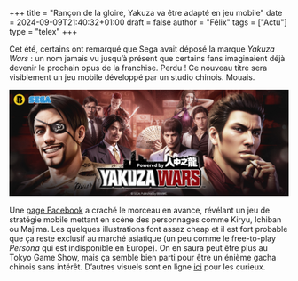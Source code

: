 +++
title = "Rançon de la gloire, Yakuza va être adapté en jeu mobile"
date = 2024-09-09T21:40:32+01:00
draft = false
author = "Félix"
tags = ["Actu"]
type = "telex"
+++ 

Cet été, certains ont remarqué que Sega avait déposé la marque *Yakuza Wars* : un nom jamais vu jusqu’à présent que certains fans imaginaient déjà devenir le prochain opus de la franchise. Perdu ! Ce nouveau titre sera visiblement un jeu mobile développé par un studio chinois. Mouais.

![Yakuza Wars](yakuza.jpg "")

Une [page Facebook](https://www.facebook.com/BBG.YakuzaWars.Asia) a craché le morceau en avance, révélant un jeu de stratégie mobile mettant en scène des personnages comme Kiryu, Ichiban ou Majima. Les quelques illustrations font assez cheap et il est fort probable que ça reste exclusif au marché asiatique (un peu comme le free-to-play *Persona* qui est indisponible en Europe). On en saura peut être plus au Tokyo Game Show, mais ça semble bien parti pour être un énième gacha chinois sans intérêt. D’autres visuels sont en ligne [ici](https://www.reddit.com/r/yakuzagames/comments/1fcizqw/images_from_yakuza_wars_ads_and_the_transcript_of/) pour les curieux.